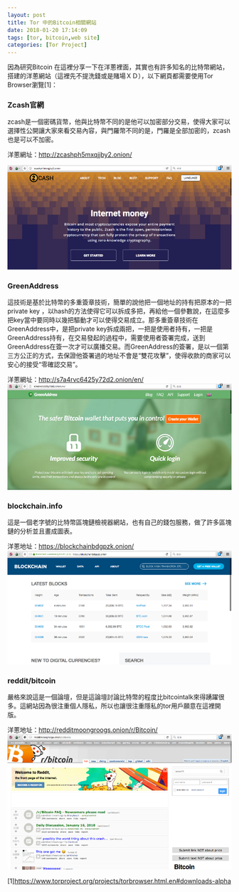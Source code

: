 ```yaml
---
layout: post
title: Tor 中的Bitcoin相關網站
date: 2018-01-20 17:14:09
tags: [tor, bitcoin,web site]
categories: [Tor Project]
---
```


因為研究Bitcoin 在這裡分享一下在洋蔥裡面，其實也有許多知名的比特幣網站，搭建的洋蔥網站（這裡先不提洗錢或是賭場ＸＤ），以下網頁都需要使用Tor Browser瀏覽[1]：

### Zcash官網
zcash是一個密碼貨幣，他與比特幣不同的是他可以加密部分交易，使得大家可以選擇性公開讓大家來看交易內容，與門羅幣不同的是，門羅是全部加密的，zcash也是可以不加密。

洋蔥網址：http://zcashph5mxqjjby2.onion/

![](/image/tor8.png)

<!-- more --> 

### GreenAddress
這技術是基於比特幣的多重簽章技術，簡單的說他把一個地址的持有把原本的一把private key ，以hash的方法使得它可以拆成多把，再給他一個參數說，在這麼多把key當中要同時以幾把驅動才可以使得交易成立。那多重簽章技術在GreenAddress中，是把private key拆成兩把，一把是使用者持有，一把是GreenAddress持有，在交易發起的過程中，需要使用者簽署完成，送到GreenAddress在簽一次才可以廣播交易。而GreenAddress的簽署，是以一個第三方公正的方式，去保證他簽署過的地址不會是“雙花攻擊”，使得收款的商家可以安心的接受“零確認交易”。

洋蔥網址：http://s7a4rvc6425y72d2.onion/en/
![](/image/tor9.png)

### blockchain.info
這是一個老字號的比特幣區塊鏈檢視器網站，也有自己的錢包服務，做了許多區塊鏈的分析並且畫成圖表。

洋蔥地址：https://blockchainbdgpzk.onion/
![](/image/tor10.png)

### reddit/bitcoin
嚴格來說這是一個論壇，但是這論壇討論比特幣的程度比bitcointalk來得踴躍很多。這網站因為很注重個人隱私，所以也讓很注重隱私的tor用戶願意在這裡開版。

洋蔥地址：http://redditmoongroogs.onion/r/Bitcoin/
![](/image/tor11.png)

[1]https://www.torproject.org/projects/torbrowser.html.en#downloads-alpha
